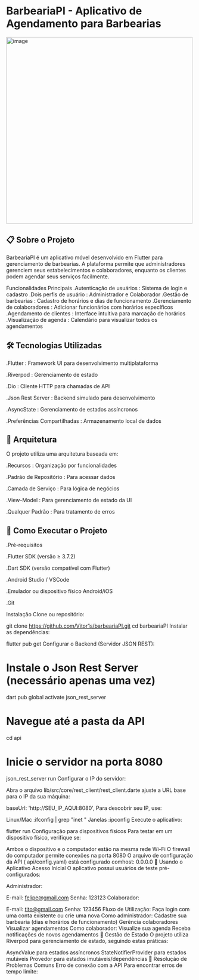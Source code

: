 # BarbeariaPI - Aplicativo de Agendamento para Barbearias
<img width="500" height="500" alt="image" src="https://github.com/user-attachments/assets/fd4d052d-e0fb-483e-994f-63b72dca6f76" />

📋 Sobre o Projeto
---
BarbeariaPI é um aplicativo móvel desenvolvido em Flutter para gerenciamento de barbearias. A plataforma permite que administradores gerenciem seus estabelecimentos e colaboradores, enquanto os clientes podem agendar seus serviços facilmente.

Funcionalidades Principais
  .Autenticação de usuários : Sistema de login e cadastro
  .Dois perfis de usuário : Administrador e Colaborador
  .Gestão de barbearias : Cadastro de horários e dias de funcionamento
  .Gerenciamento de colaboradores : Adicionar funcionários com horários específicos
  .Agendamento de clientes : Interface intuitiva para marcação de horários
  .Visualização de agenda : Calendário para visualizar todos os agendamentos

🛠️ Tecnologias Utilizadas
---
 .Flutter : Framework UI para desenvolvimento multiplataforma

 .Riverpod : Gerenciamento de estado

 .Dio : Cliente HTTP para chamadas de API

 .Json Rest Server : Backend simulado para desenvolvimento

 .AsyncState : Gerenciamento de estados assíncronos

 .Preferências Compartilhadas : Armazenamento local de dados

📐 Arquitetura
---
O projeto utiliza uma arquitetura baseada em:

  .Recursos : Organização por funcionalidades

  .Padrão de Repositório : Para acessar dados

  .Camada de Serviço : Para lógica de negócios

  .View-Model : Para gerenciamento de estado da UI

  .Qualquer Padrão : Para tratamento de erros

🚀 Como Executar o Projeto
---
  .Pré-requisitos

  .Flutter SDK (versão ≥ 3.7.2)

  .Dart SDK (versão compatível com Flutter)

  .Android Studio / VSCode

  .Emulador ou dispositivo físico Android/iOS

  .Git

Instalação
Clone ou repositório:

git clone https://github.com/Vitor1s/barbeariaPI.git
cd barbeariaPI
Instalar as dependências:

flutter pub get
Configurar o Backend (Servidor JSON REST):

# Instale o Json Rest Server (necessário apenas uma vez)
dart pub global activate json_rest_server

# Navegue até a pasta da API
cd api

# Inicie o servidor na porta 8080
json_rest_server run
Configurar o IP do servidor:

Abra o arquivo lib/src/core/rest_client/rest_client.darte ajuste a URL base para o IP da sua máquina:

baseUrl: 'http://SEU_IP_AQUI:8080',
Para descobrir seu IP, use:

Linux/Mac :ifconfig | grep "inet "
Janelas :ipconfig
Execute o aplicativo:

flutter run
Configuração para dispositivos físicos
Para testar em um dispositivo físico, verifique se:

Ambos o dispositivo e o computador estão na mesma rede Wi-Fi
O firewall do computador permite conexões na porta 8080
O arquivo de configuração da API ( api/config.yaml) está configurado comhost: 0.0.0.0
📱 Usando o Aplicativo
Acesso Inicial
O aplicativo possui usuários de teste pré-configurados:

Administrador:

E-mail: felipe@gmail.com
Senha: 123123
Colaborador:

E-mail: tito@gmail.com
Senha: 123456
Fluxo de Utilização:
Faça login com uma conta existente ou crie uma nova
Como administrador:
Cadastre sua barbearia (dias e horários de funcionamento)
Gerência colaboradores
Visualizar agendamentos
Como colaborador:
Visualize sua agenda
Receba notificações de novos agendamentos
🔄 Gestão de Estado
O projeto utiliza Riverpod para gerenciamento de estado, seguindo estas práticas:

AsyncValue para estados assíncronos
StateNotifierProvider para estados mutáveis
Provedor para estados imutáveis/dependências
🔧 Resolução de Problemas Comuns
Erro de conexão com a API
Para encontrar erros de tempo limite:
